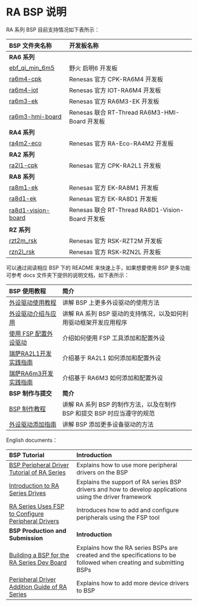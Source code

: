 
# RA BSP 说明

RA 系列 BSP 目前支持情况如下表所示：

| **BSP 文件夹名称**                       | **开发板名称**                                   |
| :--------------------------------------- | :----------------------------------------------- |
| **RA6 系列**                             |                                                  |
| [ebf_qi_min_6m5](ebf_qi_min_6m5)         | 野火 启明6 开发板                                |
| [ra6m4-cpk](ra6m4-cpk)                   | Renesas 官方 CPK-RA6M4 开发板                    |
| [ra6m4-iot](ra6m4-iot)                   | Renesas 官方 IOT-RA6M4 开发板                    |
| [ra6m3-ek](ra6m3-ek)                     | Renesas 官方 RA6M3-EK 开发板                     |
| [ra6m3-hmi-board](ra6m3-hmi-board)       | Renesas 联合 RT-Thread RA6M3-HMI-Board 开发板    |
| **RA4 系列**                             |                                                  |
| [ra4m2-eco](ra4m2-eco)                   | Renesas 官方 RA-Eco-RA4M2 开发板                 |
| **RA2 系列**                             |                                                  |
| [ra2l1-cpk](ra2l1-cpk)                   | Renesas 官方 CPK-RA2L1 开发板                    |
| **RA8 系列**                             |                                                  |
| [ra8m1-ek](ra8m1-ek)                     | Renesas 官方 EK-RA8M1 开发板                     |
| [ra8d1-ek](ra8d1-ek)                     | Renesas 官方 EK-RA8D1 开发板                     |
| [ra8d1-vision-board](ra8d1-vision-board) | Renesas 联合 RT-Thread RA8D1-Vision-Board 开发板 |
| **RZ 系列**                             |                                                  |
| [rzt2m_rsk](rzt2m_rsk)                   | Renesas 官方 RSK-RZT2M 开发板                    |
| [rzn2l_rsk](rzn2l_rsk)                   | Renesas 官方 RSK-RZN2L 开发板                    |

可以通过阅读相应 BSP 下的 README 来快速上手，如果想要使用 BSP 更多功能可参考 docs 文件夹下提供的说明文档，如下表所示：

| **BSP 使用教程** | **简介**                                          |
|:-------------------- |:------------------------------------------------- |
| [外设驱动使用教程](docs/RA系列BSP外设驱动使用教程.md) | 讲解 BSP 上更多外设驱动的使用方法 |
| [外设驱动介绍与应用](docs/RA系列驱动介绍.md) | 讲解 RA 系列 BSP 驱动的支持情况，以及如何利用驱动框架开发应用程序 |
| [使用 FSP 配置外设驱动](docs/RA系列使用FSP配置外设驱动.md) | 介绍如何使用 FSP 工具添加和配置外设 |
| [瑞萨RA2L1开发实践指南](https://docs.qq.com/doc/DQktJWmpBZkNiTnh6) | 介绍基于 RA2L1 如何添加和配置外设 |
| [瑞萨RA6m3开发实践指南](https://docs.qq.com/doc/DQmVYUEN1dHVyd0hi) | 介绍基于 RA6M3 如何添加和配置外设 |
| **BSP 制作与提交** | **简介**                                     |
| [BSP 制作教程](docs/RA系列BSP制作教程.md) | 讲解 RA 系列 BSP 的制作方法，以及在制作 BSP 和提交 BSP 时应当遵守的规范 |
| [外设驱动添加指南](docs/RA系列外设驱动添加指南.md) | 讲解 BSP 添加更多设备驱动的方法 |

English documents：

| **BSP Tutorial** | **Introduction**                              |
|:-------------------- |:------------------------------------------------- |
| [BSP Peripheral Driver Tutorial of RA Series](docs/BSP_Peripheral_Driver_Tutorial_of_RA_Series.md) | Explains how to use more peripheral drivers on the BSP |
| [Introduction to RA Series Drives](docs/Introduction_to_RA_Series_Drives.md) | Explains the support of RA series BSP drivers and how to develop applications using the driver framework |
| [RA Series Uses FSP to Configure Peripheral Drivers](docs/RA_Series_Uses_FSP_to_Configure_Peripheral_Drivers.md) | Introduces how to add and configure peripherals using the FSP tool |
| **BSP Production and Submission** | **Introduction**                         |
| [Building a BSP for the RA Series Dev Board](docs/Building_a_BSP_for_the_RA_Series_Dev_Board.md) | Explains how the RA series BSPs are created and the specifications to be followed when creating and submitting BSPs |
| [Peripheral Driver Addition Guide of RA Series](docs/Peripheral_Driver_Addition_Guide_of_RA_Series.md) | Explains how to add more device drivers to BSP |
